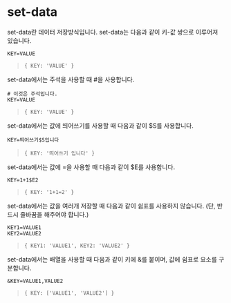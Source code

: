 # set-data

set-data란 데이터 저장방식입니다.
set-data는 다음과 같이 키-값 쌍으로 이루어져 있습니다.

```
KEY=VALUE
```

> `{ KEY: 'VALUE' }`

set-data에서는 주석을 사용할 때 #을 사용합니다.

```
# 이것은 주석입니다.
KEY=VALUE
```

> `{ KEY: 'VALUE' }`

set-data에서는 값에 띄어쓰기를 사용할 때 다음과 같이 $S를 사용합니다.

```
KEY=띄어쓰기$S입니다
```

> `{ KEY: '띄어쓰기 입니다' }`

set-data에서는 값에 =을 사용할 때 다음과 같이 $E를 사용합니다.

```
KEY=1+1$E2
```

> `{ KEY: '1+1=2' }`

set-data에서는 값을 여러개 저장할 때 다음과 같이 쉼표를 사용하지 않습니다. (단, 반드시 줄바꿈을 해주어야 합니다.)

```
KEY1=VALUE1
KEY2=VALUE2
```

> `{ KEY1: 'VALUE1', KEY2: 'VALUE2' }`

set-data에서는 배열을 사용할 때 다음과 같이 키에 &를 붙이며, 값에 쉼표로 요소를 구분합니다.

```
&KEY=VALUE1,VALUE2
```

> `{ KEY: ['VALUE1', 'VALUE2'] }`